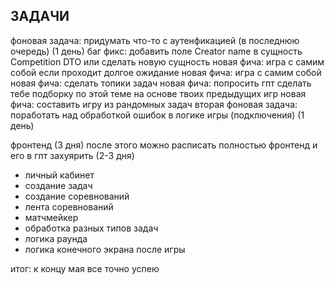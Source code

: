 ## ЗАДАЧИ

фоновая задача: придумать что-то с аутенфикацией (в последнюю очередь) (1 день)
баг фикс: добавить поле Creator name в сущность Competition DTO или сделать новую сущность
новая фича: игра с самим собой если проходит долгое ожидание
новая фича: игра с самим собой
новая фича: сделать топики задач
новая фича: попросить гпт сделать тебе подборку по этой теме на основе твоих предыдущих игр
новая фича: составить игру из рандомных задач
вторая фоновая задача: поработать над обработкой ошибок в логике игры (подключения) (1 день)

фронтенд (3 дня)
после этого можно расписать полностью фронтенд и его в гпт захуярить (2-3 дня)
- личный кабинет
- создание задач
- создание соревнований
- лента соревнований
- матчмейкер
- обработка разных типов задач
- логика раунда
- логика конечного экрана после игры

итог: к концу мая все точно успею